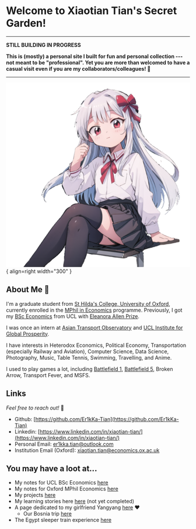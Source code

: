 # Welcome to Xiaotian Tian's Secret Garden!

---

**STILL BUILDING IN PROGRESS**

**This is (mostly) a personal site I built for fun and personal collection --- not meant to be "professional". Yet you are more than welcomed to have a casual visit even if you are my collaborators/colleagues! 👏**

---

![Welcome!](assets/profile_pic.png){ align=right width="300" }


## About Me :beers:

I'm a graduate student from [St Hilda's College, University of Oxford](https://www.st-hildas.ox.ac.uk/), currently enrolled in the [MPhil in Economics](https://www.economics.ox.ac.uk/mphil-in-economics) programme. Previously, I got my [BSc Economics](https://www.ucl.ac.uk/prospective-students/undergraduate/degrees/economics-bsc-econ) from UCL with [Eleanora Allen Prize](https://www.ucl.ac.uk/economics/study/undergraduate/undergraduate-economics-prizes-and-winners).

I was once an intern at [Asian Transport Observatory](https://asiantransportobservatory.org/) and [UCL Institute for Global Prosperity](https://www.ucl.ac.uk/bartlett/global-prosperity).

I have interests in Heterodox Economics, Political Economy, Transportation (especially Railway and Aviation), Computer Science, Data Science, Photography, Music, Table Tennis, Swimming, Travelling, and Anime.

I used to play games a lot, including [Battlefield 1](https://battlefieldtracker.com/bf1/profile/origin/Er1kKa/overview), [Battlefield 5](https://battlefieldtracker.com/bfv/profile/origin/Er1kka/overview), Broken Arrow, Transport Fever, and MSFS.

## Links

*Feel free to reach out!* 🫡

- Github: [https://github.com/Er1kKa-Tian](https://github.com/Er1kKa-Tian)
- Linkedin: [https://www.linkedin.com/in/xiaotian-tian/](https://www.linkedin.com/in/xiaotian-tian/)
- Personal Email: [er1kka.tian@outlook.com](mailto:er1kka.tian@outlook.com)
- Institution Email (Oxford): [xiaotian.tian@economics.ox.ac.uk](mailto:xiaotian.tian@economics.ox.ac.uk)

## You may have a loot at...

- My notes for UCL BSc Economics [here](resources/ucl_notes.md)
- My notes for Oxford MPhil Economics [here](resources/ox_notes.md)
- My projects [here](projects/project_index.md)
- My learning stories here [here](learning/learning_index.md) (not yet completed)
- A page dedicated to my girlfriend Yangyang [here](personal/yangyang/yangyang_index.md) :heart:
    - Our Bosnia trip [here](travel/europe/bosnia_and_herzegovina.md)
- The Egypt sleeper train experience [here](travel/africa/egypt_train.md)